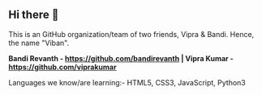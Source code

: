 ## Hi there 👋


This is an GitHub organization/team of two friends, Vipra & Bandi. Hence, the name "Viban".

**Bandi Revanth - https://github.com/bandirevanth | 
Vipra Kumar - https://github.com/viprakumar**

Languages we know/are learning:-
HTML5, CSS3, JavaScript, Python3
